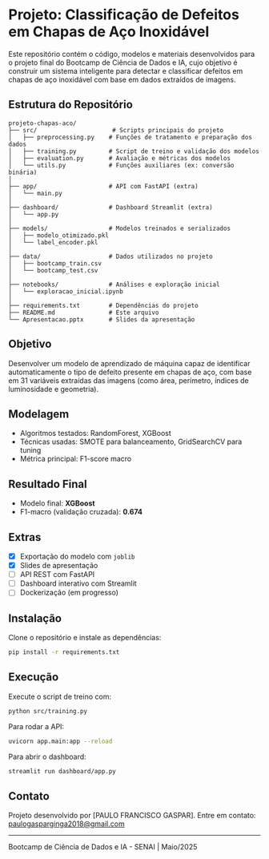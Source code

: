 # Projeto: Classificação de Defeitos em Chapas de Aço Inoxidável

Este repositório contém o código, modelos e materiais desenvolvidos para o projeto final do Bootcamp de Ciência de Dados e IA, cujo objetivo é construir um sistema inteligente para detectar e classificar defeitos em chapas de aço inoxidável com base em dados extraídos de imagens.

## Estrutura do Repositório

```
projeto-chapas-aco/
├── src/                     # Scripts principais do projeto
│   ├── preprocessing.py    # Funções de tratamento e preparação dos dados
│   ├── training.py         # Script de treino e validação dos modelos
│   ├── evaluation.py       # Avaliação e métricas dos modelos
│   └── utils.py            # Funções auxiliares (ex: conversão binária)
│
├── app/                    # API com FastAPI (extra)
│   └── main.py
│
├── dashboard/              # Dashboard Streamlit (extra)
│   └── app.py
│
├── models/                 # Modelos treinados e serializados
│   ├── modelo_otimizado.pkl
│   └── label_encoder.pkl
│
├── data/                   # Dados utilizados no projeto 
│   ├── bootcamp_train.csv
│   └── bootcamp_test.csv
│
├── notebooks/              # Análises e exploração inicial 
│   └── exploracao_inicial.ipynb
│
├── requirements.txt        # Dependências do projeto
├── README.md               # Este arquivo
└── Apresentacao.pptx       # Slides da apresentação
```

## Objetivo
Desenvolver um modelo de aprendizado de máquina capaz de identificar automaticamente o tipo de defeito presente em chapas de aço, com base em 31 variáveis extraídas das imagens (como área, perímetro, índices de luminosidade e geometria).

## Modelagem
- Algoritmos testados: RandomForest, XGBoost
- Técnicas usadas: SMOTE para balanceamento, GridSearchCV para tuning
- Métrica principal: F1-score macro

## Resultado Final
- Modelo final: **XGBoost**
- F1-macro (validação cruzada): **0.674**

## Extras
- [x] Exportação do modelo com `joblib`
- [x] Slides de apresentação
- [ ] API REST com FastAPI
- [ ] Dashboard interativo com Streamlit
- [ ] Dockerização (em progresso)

## Instalação
Clone o repositório e instale as dependências:
```bash
pip install -r requirements.txt
```

## Execução
Execute o script de treino com:
```bash
python src/training.py
```

Para rodar a API:
```bash
uvicorn app.main:app --reload
```

Para abrir o dashboard:
```bash
streamlit run dashboard/app.py
```

## Contato
Projeto desenvolvido por [PAULO FRANCISCO GASPAR].
Entre em contato: paulogasparginga2018@gmail.com

---
Bootcamp de Ciência de Dados e IA - SENAI | Maio/2025
